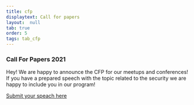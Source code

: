 ```yaml
---
title: cfp 
displaytext: Call for papers
layout:  null
tab: true
order: 5
tags: tab_cfp
---
```


### Call For Papers 2021

Hey! We are happy to announce the CFP for our meetups and conferences! 
If you have a prepared speech with the topic related to the security we are happy to include you in our program!

[Submit your speach here](https://cfp.owaspukraine.org/)
